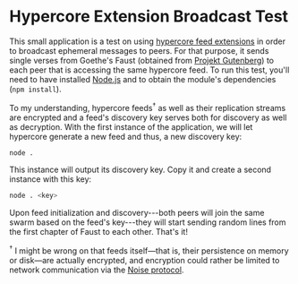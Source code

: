 # Hypercore Extension Broadcast Test

This small application is a test on using [hypercore feed extensions](https://github.com/mafintosh/hypercore#ext--feedregisterextensionname-handlers) in order to broadcast ephemeral messages to peers. For that purpose, it sends single verses from Goethe's Faust (obtained from [Projekt Gutenberg](https://www.projekt-gutenberg.org/goethe/faust1/faust1.html)) to each peer that is accessing the same hypercore feed. To run this test, you'll need to have installed [Node.js](https://nodejs.org/en/) and to obtain the module's dependencies (`npm install`).

To my understanding, hypercore feeds<sup>†</sup> as well as their replication streams are encrypted and a feed's discovery key serves both for discovery as well as decryption. With the first instance of the application, we will let hypercore generate a new feed and thus, a new discovery key:

```bash
node .
```

This instance will output its discovery key. Copy it and create a second instance with this key:

```bash
node . <key>
```

Upon feed initialization and discovery---both peers will join the same swarm based on the feed's key---they will start sending random lines from the first chapter of Faust to each other. That's it!

<sup>†</sup> I might be wrong on that feeds itself—that is, their persistence on memory or disk—are actually encrypted, and encryption could rather be limited to network communication via the [Noise protocol](https://noiseprotocol.org/).


